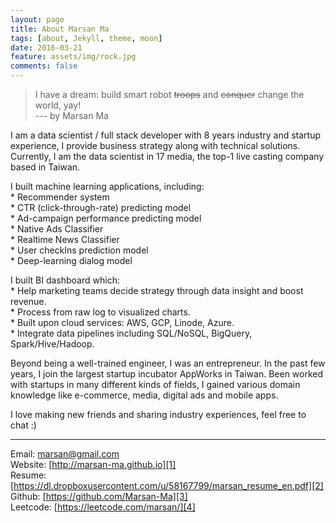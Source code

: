 ```yaml
---
layout: page
title: About Marsan Ma
tags: [about, Jekyll, theme, moon]
date: 2016-03-21
feature: assets/img/rock.jpg
comments: false
---
```

    
> I have a dream: build smart robot <strike>troops</strike> and <strike>conquer</strike> change the world, yay!  
> --- by Marsan Ma


I am a data scientist / full stack developer with 8 years industry and startup experience, I provide business strategy along with technical solutions. Currently, I am the data scientist in 17 media, the top-1 live casting company based in Taiwan.  

I built machine learning applications, including:  
    * Recommender system  
    * CTR (click-through-rate) predicting model  
    * Ad-campaign performance predicting model  
    * Native Ads Classifier  
    * Realtime News Classifier  
    * User checkIns prediction model  
    * Deep-learning dialog model  

I built BI dashboard which:  
    * Help marketing teams decide strategy through data insight and boost revenue.  
    * Process from raw log to visualized charts.  
    * Built upon cloud services: AWS, GCP, Linode, Azure.  
    * Integrate data pipelines including SQL/NoSQL, BigQuery, Spark/Hive/Hadoop.  

Beyond being a well-trained engineer, I was an entrepreneur. In the past few years, I join the largest startup incubator AppWorks in Taiwan. Been worked with startups in many different kinds of fields, I gained various domain knowledge like e-commerce, media, digital ads and mobile apps.  

I love making new friends and sharing industry experiences, feel free to chat :)  

---------------------------------
Email: [marsan@gmail.com][0]  
Website: [http://marsan-ma.github.io][1]  
Resume: [https://dl.dropboxusercontent.com/u/58167799/marsan_resume_en.pdf][2]  
Github: [https://github.com/Marsan-Ma][3]  
Leetcode: [https://leetcode.com/marsan/][4]  


[0]: marsan@gmail.com
[1]: http://marsan-ma.github.io
[2]: https://dl.dropboxusercontent.com/u/58167799/marsan_resume_en.pdf
[3]: https://github.com/Marsan-Ma
[4]: https://leetcode.com/marsan/
